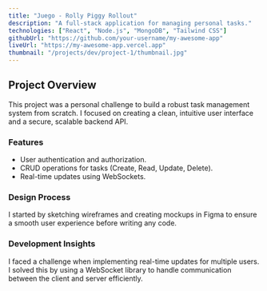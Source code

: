 ```yaml
---
title: "Juego - Rolly Piggy Rollout"
description: "A full-stack application for managing personal tasks."
technologies: ["React", "Node.js", "MongoDB", "Tailwind CSS"]
githubUrl: "https://github.com/your-username/my-awesome-app"
liveUrl: "https://my-awesome-app.vercel.app"
thumbnail: "/projects/dev/project-1/thumbnail.jpg"
---
```


## Project Overview

This project was a personal challenge to build a robust task management system from scratch. I focused on creating a clean, intuitive user interface and a secure, scalable backend API.

### Features

- User authentication and authorization.
- CRUD operations for tasks (Create, Read, Update, Delete).
- Real-time updates using WebSockets.

### Design Process

I started by sketching wireframes and creating mockups in Figma to ensure a smooth user experience before writing any code.

### Development Insights

I faced a challenge when implementing real-time updates for multiple users. I solved this by using a WebSocket library to handle communication between the client and server efficiently.
